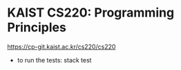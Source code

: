 # KAIST CS220: Programming Principles

https://cp-git.kaist.ac.kr/cs220/cs220


- to run the tests: stack test
